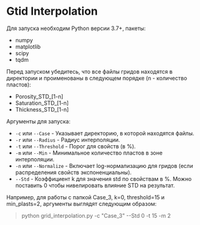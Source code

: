 # Gtid Interpolation
Для запуска необходим Python версии 3.7+, пакеты:
- numpy
- matplotlib
- scipy
- tqdm

Перед запуском убедитесь, что все файлы гридов находятся в директории и проименованы в следующем порядке (n - количество пластов):
- Porosity_STD_[1-n]
- Saturation_STD_[1-n]
- Thickness_STD_[1-n]

Аргументы для запуска:
- `-c` или `--Case` - Указывает директорию, в которой находятся файлы.
- `-r` или `--Radius` - Радиус интерполяции.
- `-t` или `--Threshold` - Порог для свойств (в %).
- `-m` или `--Min` - Минимальное количество пластов в зоне интерполяции.
- `-n` или `--Normalize` - Включает log-нормализацию для гридов (если распределения свойств экспоненциальны).
- `--Std` - Коэффициент k для значения std по свойствам в %. Можно поставить 0 чтобы нивелировать влияние STD на результат.

Например, для работы с папкой Case_3, k=0, threshold=15 и min_plasts=2, аргументы выглядят следующим образом:
> python grid_interpolation.py -c "Case_3" --Std 0 -t 15 -m 2
